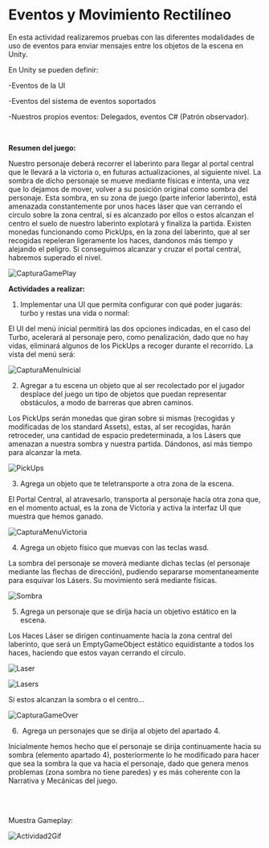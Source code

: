 # Eventos y Movimiento Rectilíneo

En esta actividad realizaremos pruebas con las diferentes modalidades de uso de eventos para enviar mensajes entre los objetos de la escena en Unity.

En Unity se pueden definir:

  -Eventos de la UI 
    
  -Eventos del sistema de eventos soportados 
    
  -Nuestros propios eventos: Delegados, eventos C# (Patrón observador). 
  
  <br />   
   
<strong>Resumen del juego:</strong>
   
   Nuestro personaje deberá recorrer el laberinto para llegar al portal central que le llevará a la victoria o, en futuras actualizaciones, al siguiente nivel. La sombra de dicho personaje se mueve mediante físicas e intenta, una vez que lo dejamos de mover, volver a su posición original como sombra del personaje. Esta sombra, en su zona de juego (parte inferior laberinto), está amenazada constantemente por unos haces láser que van cerrando el circulo sobre la zona central, si es alcanzado por ellos o estos alcanzan el centro el suelo de nuestro laberinto explotará y finaliza la partida. Existen monedas funcionando como PickUps, en la zona del laberinto, que al ser recogidas repeleran ligeramente los haces, dandonos más tiempo y alejando el peligro. Si conseguimos alcanzar y cruzar el portal central, habremos superado el nivel.
   
   ![CapturaGamePlay](https://user-images.githubusercontent.com/92461845/139674022-02efd9d8-8dac-432c-9494-bc9c4c20f13a.PNG)

   
   <strong>Actividades a realizar:</strong>   
   
   1. Implementar una UI que permita configurar con qué poder jugarás: turbo y restas una vida o normal:

El UI del menú inicial permitirá las dos opciones indicadas, en el caso del Turbo, acelerará al personaje pero, como penalización, dado que no hay vidas, eliminará algunos de los PickUps a recoger durante el recorrido. La vista del menú será:
    
![CapturaMenuInicial](https://user-images.githubusercontent.com/92461845/139669961-af82913f-4dda-4728-b8ef-3a6faf1048c3.PNG)

        
   2. Agregar a tu escena un objeto que al ser recolectado por el jugador desplace del juego un tipo de objetos que puedan representar obstáculos, a modo de barreras que abren caminos.
   
   Los PickUps serán monedas que giran sobre si mismas (recogidas y modificadas de los standard Assets), estas, al ser recogidas, harán retroceder, una cantidad de espacio predeterminada, a los Lásers que amenazan a nuestra sombra y nuestra partida. Dándonos, así más tiempo para alcanzar la meta.
   
   ![PickUps](https://user-images.githubusercontent.com/92461845/139675415-65e73693-6767-49c8-8f57-05630c1706e1.png)

   
   3. Agrega un objeto que te teletransporte a otra zona de la escena.

  El Portal Central, al atravesarlo, transporta al personaje hacía otra zona que, en el momento actual, es la zona de Victoria y activa la interfaz UI que muestra que hemos ganado.

![CapturaMenuVictoria](https://user-images.githubusercontent.com/92461845/139674048-adf47763-a2bd-42b8-906d-5d9aeb4693da.PNG)

           
   4. Agrega un objeto físico que muevas con las teclas wasd.

  La sombra del personaje se moverá mediante dichas teclas (el personaje mediante las flechas de dirección), pudiendo separarse momentaneamente para esquivar los Lásers. Su movimiento será mediante físicas.

![Sombra](https://user-images.githubusercontent.com/92461845/139675258-685349cf-eb3b-4513-940a-878782d812b3.PNG)

   
   5. Agrega un personaje que se dirija hacia un objetivo estático en la escena.

  Los Haces Láser se dirigen continuamente hacía la zona central del laberinto, que será un EmptyGameObject estático equidistante a todos los haces, haciendo que estos vayan cerrando el círculo. 
  
  ![Laser](https://user-images.githubusercontent.com/92461845/139675286-e12417f4-979f-43f3-b5b4-ff1eb74ae746.PNG)

![Lasers](https://user-images.githubusercontent.com/92461845/139675324-7713ddbe-761f-4b0c-9273-36f72e57d44d.PNG)

  
  Si estos alcanzan la sombra o el centro...  
  
  ![CapturaGameOver](https://user-images.githubusercontent.com/92461845/139674179-695eecbe-d87e-428f-afca-75f46226b684.PNG)
  
   
   6.  Agrega un personajes que se dirija al objeto del apartado 4. 

  Inicialmente hemos hecho que el personaje se dirija continuamente hacia su sombra (elemento apartado 4), posteriormente lo he modificado para hacer que sea la sombra la que va hacia el personaje, dado que genera menos problemas (zona sombra no tiene paredes) y es más coherente con la Narrativa y Mecánicas del juego.

 <br />
 <br />
 
 Muestra Gameplay:
 
 ![Actividad2Gif](https://user-images.githubusercontent.com/92461845/139669312-7422b4af-5326-4614-9074-e5cee7384677.gif)

 

